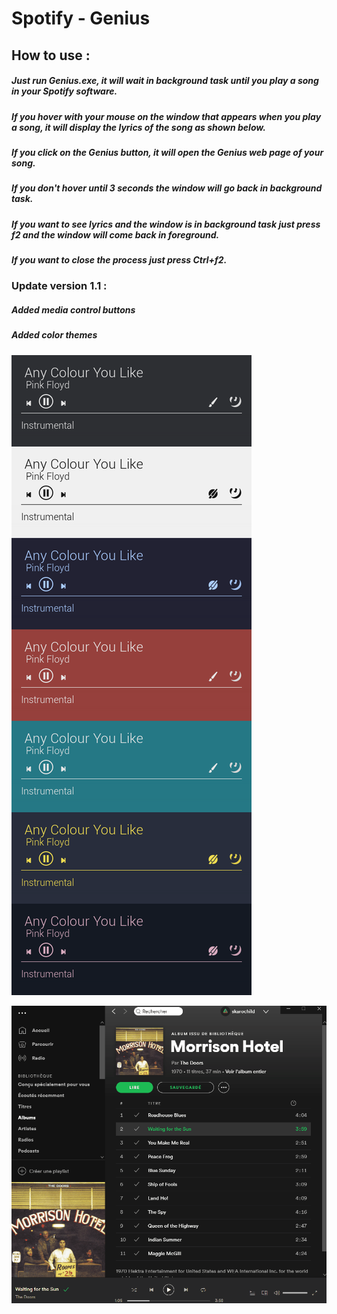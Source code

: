 # Spotify - Genius

## How to use :
##### Just run Genius.exe, it will wait in background task until you play a song in your Spotify software. 
##### If you hover with your mouse on the window that appears when you play a song, it will display the lyrics of the song as shown below.
##### If you click on the Genius button, it will open the Genius web page of your song.
##### If you don't hover until 3 seconds the window will go back in background task.
##### If you want to see lyrics and the window is in background task just press f2 and the window will come back in foreground.
##### If you want to close the process just press Ctrl+f2.

### Update version 1.1 :
##### Added media control buttons
##### Added color themes
![alt text][Colors]

[Colors]: readme/anycoloryoulike.png "Colors"


![alt text][Demo]

[Demo]: Gif36.gif "Demo"
